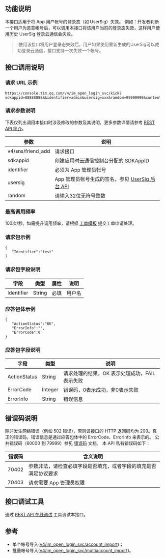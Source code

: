 ## 功能说明
本接口适用于将 App 用户帐号的登录态（如 UserSig）失效。
例如：开发者判断一个用户为恶意帐号后，可以调用本接口将该用户当前的登录态失效，这样用户使用历史 UserSig 登录云通信会失败。

>!使用该接口将用户登录态失效后，用户如果使用重新生成的UserSig可以成功登录云通信，接口支持一次失效一个帐号。

## 接口调用说明
### 请求 URL 示例
```
https://console.tim.qq.com/v4/im_open_login_svc/kick?sdkappid=88888888&&identifier=admin&usersig=xxx&random=99999999&contenttype=json
```
### 请求参数说明

下表仅列出调用本接口时涉及修改的参数及其说明，更多参数详情请参考 [REST API 简介](https://cloud.tencent.com/document/product/269/1519)。

| 参数               | 说明                                 |
| ------------------ | ------------------------------------ |
| v4/sns/friend_add  | 请求接口                             |
| sdkappid           | 创建应用时云通信控制台分配的 SDKAppID |
| identifier         | 必须为 App 管理员帐号                |
| usersig            | App 管理员帐号生成的签名，参见 [UserSig 后台 API](https://cloud.tencent.com/document/product/269/1519#.E8.AF.B7.E6.B1.82-url)                |
| random             | 请输入32位无符号整数                 |

### 最高调用频率
100次/秒。如需提升调用频率，请根据 [工单模板](https://cloud.tencent.com/document/product/269/3916#rest-api.E8.B0.83.E7.94.A8.E9.A2.91.E7.8E.87.E8.B0.83.E6.95.B4) 提交工单申请处理。
### 请求包示例
```
{
   "Identifier":"test"
}
```
### 请求包字段说明

| 字段 | 类型 | 属性 |说明 |
|---------|---------|---------|-----|
| Identifier | String|必填 |用户名 |

### 应答包体示例

```
{
   "ActionStatus":"OK",
   "ErrorInfo":"",
   "ErrorCode":0
}
```

### 应答包字段说明

| 字段  | 类型 | 说明 |
|---------|---------|---------|
| ActionStatus | String | 请求处理的结果，OK 表示处理成功，FAIL 表示失败 |
| ErrorCode|	Integer	|错误码，0表示成功，非0表示失败 |
| ErrorInfo | String | 错误信息 |

## 错误码说明
除非发生网络错误（例如 502 错误），否则该接口的 HTTP 返回码均为 200。真正的错误码，错误信息是通过应答包体中的 ErrorCode、ErrorInfo 来表示的。
公共错误码（60000 到 79999）参见 [错误码](https://cloud.tencent.com/document/product/269/1671) 文档。
本 API 私有错误码如下：

| 错误码 | 含义说明 |
|---------|---------|
| 70402| 参数非法，请检查必填字段是否填充，或者字段的填充是否满足协议要求 |
| 70403 | 请求需要 App 管理员权限 |

## 接口调试工具
通过 [REST API 在线调试](https://avc.qcloud.com/im/APITester/APITester.html#v4/im_open_login_svc/kick) 工具调试本接口。

## 参考

- 单个帐号导入([v4/im_open_login_svc/account_import](https://cloud.tencent.com/document/product/269/1608))；
- 批量帐号导入([v4/im_open_login_svc/multiaccount_import](https://cloud.tencent.com/document/product/269/4919))。

